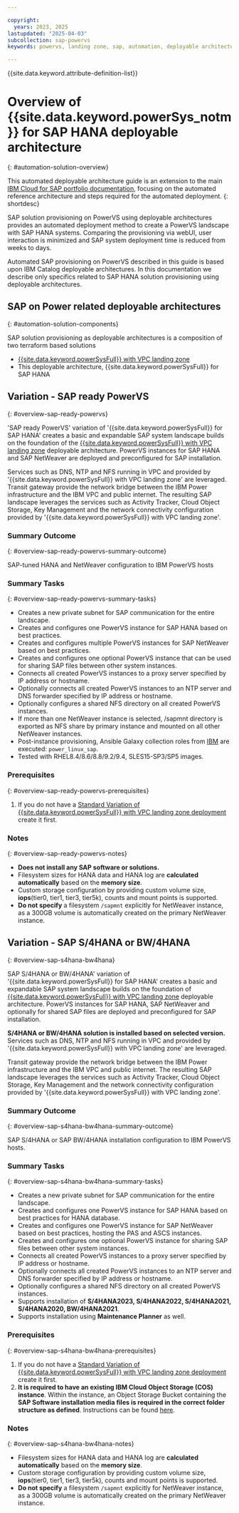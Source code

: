 ```yaml
---

copyright:
  years: 2023, 2025
lastupdated: "2025-04-03"
subcollection: sap-powervs
keywords: powervs, landing zone, sap, automation, deployable architecture, hana, s4hana, bw4hana

---
```


{{site.data.keyword.attribute-definition-list}}

# Overview of {{site.data.keyword.powerSys_notm}} for SAP HANA deployable architecture
{: #automation-solution-overview}

This automated deployable architecture guide is an extension to the main [IBM Cloud for SAP portfolio documentation](https://cloud.ibm.com/docs/sap), focusing on the automated reference architecture and steps required for the automated deployment.
{: shortdesc}

SAP solution provisioning on PowerVS using deployable architectures provides an automated deployment method to create a PowerVS landscape with SAP HANA systems. Comparing the provisioning via webUI, user interaction is minimized and SAP system deployment time is reduced from weeks to days.

Automated SAP provisioning on PowerVS described in this guide is based upon IBM Catalog deployable architectures. In this documentation we describe only specifics related to SAP HANA solution provisioning using deployable architectures.

## SAP on Power related deployable architectures
{: #automation-solution-components}

SAP solution provisioning as deployable architectures is a composition of two terraform based solutions
-  [{{site.data.keyword.powerSysFull}} with VPC landing zone](/docs/powervs-vpc)
-  This deployable architecture, {{site.data.keyword.powerSysFull}} for SAP HANA

## Variation - SAP ready PowerVS
{: #overview-sap-ready-powervs}

'SAP ready PowerVS' variation of '{{site.data.keyword.powerSysFull}} for SAP HANA' creates a basic and expandable SAP system landscape builds on the foundation of the [{{site.data.keyword.powerSysFull}} with VPC landing zone](/catalog/architecture/deploy-arch-ibm-pvs-inf-2dd486c7-b317-4aaa-907b-42671485ad96-global) deployable architecture. PowerVS instances for SAP HANA and SAP NetWeaver are deployed and preconfigured for SAP installation.

Services such as DNS, NTP and NFS running in VPC and provided by '{{site.data.keyword.powerSysFull}} with VPC landing zone' are leveraged.
Transit gateway provide the network bridge between the IBM Power infrastructure and the IBM VPC and public internet.
The resulting SAP landscape leverages the services such as Activity Tracker, Cloud Object Storage, Key Management and the network connectivity configuration provided by '{{site.data.keyword.powerSysFull}} with VPC landing zone'.

### Summary Outcome
{: #overview-sap-ready-powervs-summary-outcome}

SAP-tuned HANA and NetWeaver configuration to IBM PowerVS hosts

### Summary Tasks
{: #overview-sap-ready-powervs-summary-tasks}

-  Creates a new private subnet for SAP communication for the entire landscape.
-  Creates and configures one PowerVS instance for SAP HANA based on best practices.
-  Creates and configures multiple PowerVS instances for SAP NetWeaver based on best practices.
-  Creates and configures one optional PowerVS instance that can be used for sharing SAP files between other system instances.
-  Connects all created PowerVS instances to a proxy server specified by IP address or hostname.
-  Optionally connects all created PowerVS instances to an NTP server and DNS forwarder specified by IP address or hostname.
-  Optionally configures a shared NFS directory on all created PowerVS instances.
-  If more than one NetWeaver instance is selected, /sapmnt directory is exported as NFS share by primary instance and mounted on all other NetWeaver instances.
-  Post-instance provisioning, Ansible Galaxy collection roles from [IBM](https://galaxy.ansible.com/ui/repo/published/ibm/power_linux_sap/) are executed: `power_linux_sap`.
-  Tested with RHEL8.4/8.6/8.8/9.2/9.4, SLES15-SP3/SP5 images.

### Prerequisites
{: #overview-sap-ready-powervs-prerequisites}

1. If you do not have a [Standard Variation of {{site.data.keyword.powerSysFull}} with VPC landing zone deployment](/catalog/architecture/deploy-arch-ibm-pvs-inf-2dd486c7-b317-4aaa-907b-42671485ad96-global) create it first.

### Notes
{: #overview-sap-ready-powervs-notes}

-  **Does not install any SAP software or solutions.**
-  Filesystem sizes for HANA data and HANA log are **calculated automatically** based on the **memory size**.
-  Custom storage configuration by providing custom volume size, **iops**(tier0, tier1, tier3, tier5k), counts and mount points is supported.
-  **Do not specify** a filesystem `/sapmnt` explicitly for NetWeaver instance, as a 300GB volume is automatically created on the primary NetWeaver instance.



## Variation - SAP S/4HANA or BW/4HANA
{: #overview-sap-s4hana-bw4hana}

SAP S/4HANA or BW/4HANA' variation of '{{site.data.keyword.powerSysFull}} for SAP HANA' creates a basic and expandable SAP system landscape builds on the foundation of [{{site.data.keyword.powerSysFull}} with VPC landing zone](https://cloud.ibm.com/catalog/architecture/deploy-arch-ibm-pvs-inf-2dd486c7-b317-4aaa-907b-42671485ad96-global) deployable architecture. PowerVS instances for SAP HANA, SAP NetWeaver and optionally for shared SAP files are deployed and preconfigured for SAP installation.

**S/4HANA or BW/4HANA solution is installed based on selected version.**
Services such as DNS, NTP and NFS running in VPC and provided by '{{site.data.keyword.powerSysFull}} with VPC landing zone' are leveraged.

Transit gateway provide the network bridge between the IBM Power infrastructure and the IBM VPC and public internet.
The resulting SAP landscape leverages the services such as Activity Tracker, Cloud Object Storage, Key Management and the network connectivity configuration provided by '{{site.data.keyword.powerSysFull}} with VPC landing zone'.

### Summary Outcome
{: #overview-sap-s4hana-bw4hana-summary-outcome}

SAP S/4HANA or SAP BW/4HANA installation configuration to IBM PowerVS hosts.

### Summary Tasks
{: #overview-sap-s4hana-bw4hana-summary-tasks}

- Creates a new private subnet for SAP communication for the entire landscape.
- Creates and configures one PowerVS instance for SAP HANA based on best practices for HANA database.
- Creates and configures one PowerVS instance for SAP NetWeaver based on best practices, hosting the PAS and ASCS instances.
- Creates and configures one optional PowerVS instance for sharing SAP files between other system instances.
- Connects all created PowerVS instances to a proxy server specified by IP address or hostname.
- Optionally connects all created PowerVS instances to an NTP server and DNS forwarder specified by IP address or hostname.
- Optionally configures a shared NFS directory on all created PowerVS instances.
- Supports installation of **S/4HANA2023, S/4HANA2022, S/4HANA2021, S/4HANA2020, BW/4HANA2021**.
- Supports installation using **Maintenance Planner** as well.


### Prerequisites
{: #overview-sap-s4hana-bw4hana-prerequisites}

1. If you do not have a [Standard Variation of {{site.data.keyword.powerSysFull}} with VPC landing zone deployment](https://cloud.ibm.com/catalog/architecture/deploy-arch-ibm-pvs-inf-2dd486c7-b317-4aaa-907b-42671485ad96-global?catalog_query=aHR0cHM6Ly9jbG91ZC5pYm0uY29tL2NhdGFsb2c%2Fc2VhcmNoPXBvd2VyI3NlYXJjaF9yZXN1bHRz) create it first.
1.  **It is required to have an existing IBM Cloud Object Storage (COS) instance**. Within the instance, an Object Storage Bucket containing the **SAP Software installation media files is required in the correct folder structure as defined**. Instructions can be found [here](/docs/sap-powervs?topic=sap-powervs-solution-create-cos-instance).


### Notes
{: #overview-sap-s4hana-bw4hana-notes}

- Filesystem sizes for HANA data and HANA log are **calculated automatically** based on the **memory size**.
- Custom storage configuration by providing custom volume size, **iops**(tier0, tier1, tier3, tier5k), counts and mount points is supported.
- **Do not specify** a filesystem `/sapmnt` explicitly for NetWeaver instance, as a 300GB volume is automatically created on the primary NetWeaver instance.
